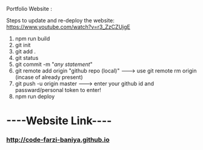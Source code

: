 Portfolio Website : 

Steps to update and re-deploy the website: <a> https://www.youtube.com/watch?v=r3_ZzCZUjgE </a>

1.  npm run build
2.  git init
3.  git add .
4.  git status
5.  git commit -m "_any statement_"
6.  git remote add origin "github repo (local)" ---> use git remote rm origin (incase of already present)
7.  git push -u origin master ---> enter your github id and passward/personal token to enter!
8.  npm run deploy

# ----Website Link----

### <a> http://code-farzi-baniya.github.io </a>


